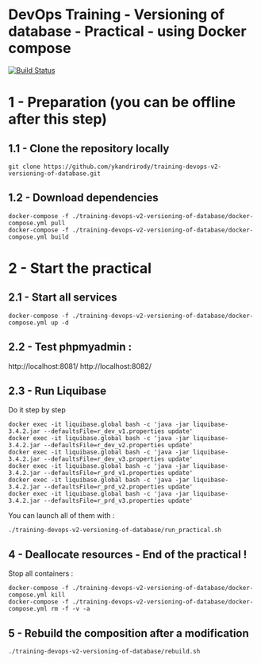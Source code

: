 # DevOps Training - Versioning of database - Practical - using Docker compose

[![Build Status](https://travis-ci.org/ykandrirody/training-devops-v2-versioning-of-database.svg?branch=master)](https://travis-ci.org/ykandrirody/training-devops-v2-versioning-of-database)

# 1 - Preparation (you can be offline after this step)

## 1.1 - Clone the repository locally
```
git clone https://github.com/ykandrirody/training-devops-v2-versioning-of-database.git
```

## 1.2 - Download dependencies
```
docker-compose -f ./training-devops-v2-versioning-of-database/docker-compose.yml pull
docker-compose -f ./training-devops-v2-versioning-of-database/docker-compose.yml build
```

# 2 - Start the practical

##  2.1 - Start all services

```
docker-compose -f ./training-devops-v2-versioning-of-database/docker-compose.yml up -d
```

##  2.2 - Test phpmyadmin :
http://localhost:8081/
http://localhost:8082/

## 2.3 - Run Liquibase

Do it step by step

```
docker exec -it liquibase.global bash -c 'java -jar liquibase-3.4.2.jar --defaultsFile=r_dev_v1.properties update'
docker exec -it liquibase.global bash -c 'java -jar liquibase-3.4.2.jar --defaultsFile=r_dev_v2.properties update'
docker exec -it liquibase.global bash -c 'java -jar liquibase-3.4.2.jar --defaultsFile=r_dev_v3.properties update'
docker exec -it liquibase.global bash -c 'java -jar liquibase-3.4.2.jar --defaultsFile=r_prd_v1.properties update'
docker exec -it liquibase.global bash -c 'java -jar liquibase-3.4.2.jar --defaultsFile=r_prd_v2.properties update'
docker exec -it liquibase.global bash -c 'java -jar liquibase-3.4.2.jar --defaultsFile=r_prd_v3.properties update'
```

You can launch all of them with :
```
./training-devops-v2-versioning-of-database/run_practical.sh
```

## 4 - Deallocate resources - End of the practical !

Stop all containers :
```
docker-compose -f ./training-devops-v2-versioning-of-database/docker-compose.yml kill
docker-compose -f ./training-devops-v2-versioning-of-database/docker-compose.yml rm -f -v -a
```

## 5 - Rebuild the composition after a modification

```
./training-devops-v2-versioning-of-database/rebuild.sh
```
